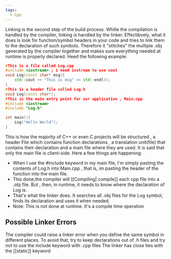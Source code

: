 ```yaml
---
tags:
  - Cpp
---
```

Linking is the second step of the build process. Whille the compilation is handled by the compiler, linking is handled by the linker. Effectibvely, what it does is look for function/symbol headers in your code and tries to link them to the declaration of such symbols. Therefore it "stitches" the multiple .obj generated by the compiler together  and makes sure everything needed at runtime is properly declared.
Heed the following example:
```cpp
#This is a file called Log.cpp
#include <iostream> ; i need iostream to use cout
void Log(const char* msg){
	std::cout << "This is msg" << std::endl();
}
#This is a header file called Log.h
void Log(const char*);
#This is the main entry point for our application , Main.cpp
#include <iostream>
#include "Log.h"

int main(){
	Log("Hello World");
}
```
This is how the majority of C++ or even C projects will be structured , a header File which contains function declarations , a translation unit(file) that contains their declaration and a main file where they are used. It is said that only the main file is client-side.
Here a few things are happening:
- When I use the \#include keyword in my main file, I'm simply pasting the contents of Log.h into Main.cpp , that is, im pasting the header of the function into the main file.
- This done,the compiler will [[Compiling| compile]] each cpp file into a .obj file. But , then, in runtime, it needs to know where the declaration of Log is.
- That's what the linker does. It searches all .obj files for the Log symbol, finds its declaration and uses it when needed.
- Note: This is not done at runtime. It's a compile time operation
## Possible Linker Errors
The compiler could raise a linker error when you define the same symbol in different places. To avoid that, try to keep declarations out of .h files and try not to use the include keyword with .cpp files
The linker has close ties with the [[static]] keyword
